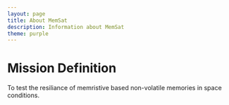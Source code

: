 ```yaml
---
layout: page
title: About MemSat
description: Information about MemSat
theme: purple
---
```


# Mission Definition
To test the resiliance of memristive based non-volatile memories in space conditions. 
